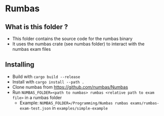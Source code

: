 # Rumbas 

## What is this folder ?

- This folder contains the source code for the rumbas binary
- It uses the numbas crate (see numbas folder) to interact with the numbas exam files

## Installing

- Build with `cargo build --release`
- Install with `cargo install --path .`
- Clone numbas from https://github.com/numbas/Numbas
- Run `NUMBAS_FOLDER=<path to numbas> rumbas <relative path to exam file>` in a rumbas folder
  - Example: `NUMBAS_FOLDER=/Programming/Numbas rumbas exams/rumbas-exam-test.json` in `examples/simple-example`

